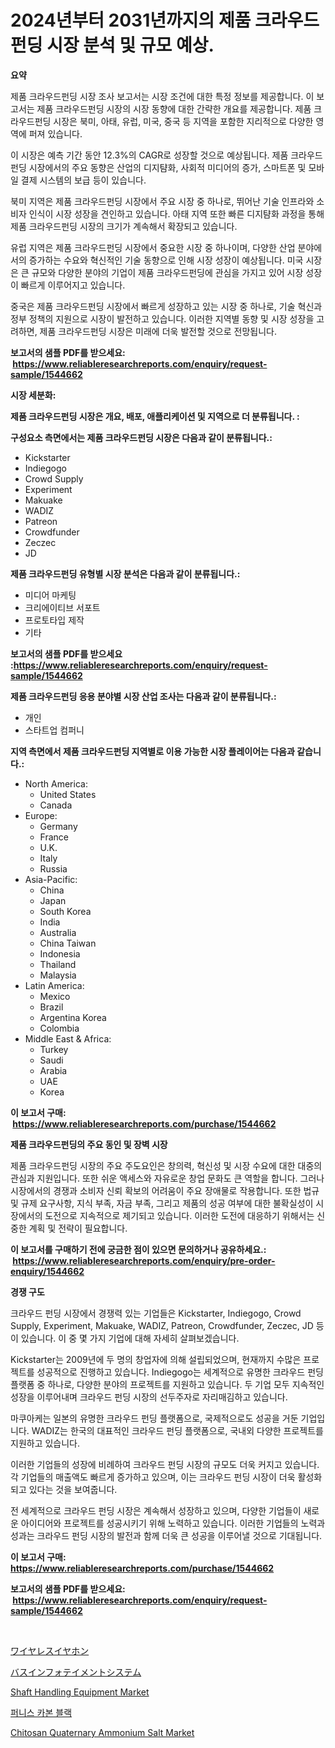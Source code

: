 <p><h1>2024년부터 2031년까지의 제품 크라우드펀딩 시장 분석 및 규모 예상.</h1></p><p><strong>요약</strong></p>
<p><p>제품 크라우드펀딩 시장 조사 보고서는 시장 조건에 대한 특정 정보를 제공합니다. 이 보고서는 제품 크라우드펀딩 시장의 시장 동향에 대한 간략한 개요를 제공합니다. 제품 크라우드펀딩 시장은 북미, 아태, 유럽, 미국, 중국 등 지역을 포함한 지리적으로 다양한 영역에 퍼져 있습니다. </p><p>이 시장은 예측 기간 동안 12.3%의 CAGR로 성장할 것으로 예상됩니다. 제품 크라우드펀딩 시장에서의 주요 동향은 산업의 디지턈화, 사회적 미디어의 증가, 스마트폰 및 모바일 결제 시스템의 보급 등이 있습니다. </p><p>북미 지역은 제품 크라우드펀딩 시장에서 주요 시장 중 하나로, 뛰어난 기술 인프라와 소비자 인식이 시장 성장을 견인하고 있습니다. 아태 지역 또한 빠른 디지턈화 과정을 통해 제품 크라우드펀딩 시장의 크기가 계속해서 확장되고 있습니다.</p><p>유럽 지역은 제품 크라우드펀딩 시장에서 중요한 시장 중 하나이며, 다양한 산업 분야에서의 증가하는 수요와 혁신적인 기술 동향으로 인해 시장 성장이 예상됩니다. 미국 시장은 큰 규모와 다양한 분야의 기업이 제품 크라우드펀딩에 관심을 가지고 있어 시장 성장이 빠르게 이루어지고 있습니다. </p><p>중국은 제품 크라우드펀딩 시장에서 빠르게 성장하고 있는 시장 중 하나로, 기술 혁신과 정부 정책의 지원으로 시장이 발전하고 있습니다. 이러한 지역별 동향 및 시장 성장을 고려하면, 제품 크라우드펀딩 시장은 미래에 더욱 발전할 것으로 전망됩니다.</p></p>
<p><strong>보고서의 샘플 PDF를 받으세요: &nbsp;<a href="https://www.reliableresearchreports.com/enquiry/request-sample/1544662">https://www.reliableresearchreports.com/enquiry/request-sample/1544662</a></strong></p>
<p><strong>시장 세분화:</strong></p>
<p><strong> 제품 크라우드펀딩 시장은 개요, 배포, 애플리케이션 및 지역으로 더 분류됩니다. :</strong></p>
<p><strong>구성요소 측면에서는 제품 크라우드펀딩 시장은 다음과 같이 분류됩니다.:</strong></p>
<p><ul><li>Kickstarter</li><li>Indiegogo</li><li>Crowd Supply</li><li>Experiment</li><li>Makuake</li><li>WADIZ</li><li>Patreon</li><li>Crowdfunder</li><li>Zeczec</li><li>JD</li></ul></p>
<p><strong> 제품 크라우드펀딩 유형별 시장 분석은 다음과 같이 분류됩니다.:</strong></p>
<p><ul><li>미디어 마케팅</li><li>크리에이티브 서포트</li><li>프로토타입 제작</li><li>기타</li></ul></p>
<p><strong>보고서의 샘플 PDF를 받으세요 :<a href="https://www.reliableresearchreports.com/enquiry/request-sample/1544662">https://www.reliableresearchreports.com/enquiry/request-sample/1544662</a></strong></p>
<p><strong> 제품 크라우드펀딩 응용 분야별 시장 산업 조사는 다음과 같이 분류됩니다.:</strong></p>
<p><ul><li>개인</li><li>스타트업 컴퍼니</li></ul></p>
<p><strong>지역 측면에서 제품 크라우드펀딩 지역별로 이용 가능한 시장 플레이어는 다음과 같습니다.:</strong></p>
<p><ul>
    <li>
        North America:
        <ul>
            <li>United States</li>
            <li>Canada</li>
        </ul>
    </li>
    <li>
        Europe:
        <ul>
            <li>Germany</li>
            <li>France</li>
            <li>U.K.</li>
            <li>Italy</li>
            <li>Russia</li>
        </ul>
    </li>
    <li>
        Asia-Pacific:
        <ul>
            <li>China</li>
            <li>Japan</li>
            <li>South Korea</li>
            <li>India</li>
            <li>Australia</li>
            <li>China Taiwan</li>
            <li>Indonesia</li>
            <li>Thailand</li>
            <li>Malaysia</li>
        </ul>
    </li>
    <li>
        Latin America:
        <ul>
            <li>Mexico</li>
            <li>Brazil</li>
            <li>Argentina Korea</li>
            <li>Colombia</li>
        </ul>
    </li>
    <li>
        Middle East & Africa:
        <ul>
            <li>Turkey</li>
            <li>Saudi</li>
            <li>Arabia</li>
            <li>UAE</li>
            <li>Korea</li>
        </ul>
    </li>
    </ul></p>
<p><strong>이 보고서 구매: &nbsp;<a href="https://www.reliableresearchreports.com/purchase/1544662">https://www.reliableresearchreports.com/purchase/1544662</a></strong></p>
<p><strong>제품 크라우드펀딩의 주요 동인 및 장벽 시장</strong></p>
<p><p>제품 크라우드펀딩 시장의 주요 주도요인은 창의력, 혁신성 및 시장 수요에 대한 대중의 관심과 지원입니다. 또한 쉬운 액세스와 자유로운 창업 문화도 큰 역할을 합니다. 그러나 시장에서의 경쟁과 소비자 신뢰 확보의 어려움이 주요 장애물로 작용합니다. 또한 법규 및 규제 요구사항, 지식 부족, 자금 부족, 그리고 제품의 성공 여부에 대한 불확실성이 시장에서의 도전으로 지속적으로 제기되고 있습니다. 이러한 도전에 대응하기 위해서는 신중한 계획 및 전략이 필요합니다.</p></p>
<p><strong>이 보고서를 구매하기 전에 궁금한 점이 있으면 문의하거나 공유하세요.: &nbsp;<a href="https://www.reliableresearchreports.com/enquiry/pre-order-enquiry/1544662">https://www.reliableresearchreports.com/enquiry/pre-order-enquiry/1544662</a></strong></p>
<p><strong>경쟁 구도</strong></p>
<p><p>크라우드 펀딩 시장에서 경쟁력 있는 기업들은 Kickstarter, Indiegogo, Crowd Supply, Experiment, Makuake, WADIZ, Patreon, Crowdfunder, Zeczec, JD 등이 있습니다. 이 중 몇 가지 기업에 대해 자세히 살펴보겠습니다.</p><p>Kickstarter는 2009년에 두 명의 창업자에 의해 설립되었으며, 현재까지 수많은 프로젝트를 성공적으로 진행하고 있습니다. Indiegogo는 세계적으로 유명한 크라우드 펀딩 플랫폼 중 하나로, 다양한 분야의 프로젝트를 지원하고 있습니다. 두 기업 모두 지속적인 성장을 이루어내며 크라우드 펀딩 시장의 선두주자로 자리매김하고 있습니다.</p><p>마쿠아케는 일본의 유명한 크라우드 펀딩 플랫폼으로, 국제적으로도 성공을 거둔 기업입니다. WADIZ는 한국의 대표적인 크라우드 펀딩 플랫폼으로, 국내외 다양한 프로젝트를 지원하고 있습니다.</p><p>이러한 기업들의 성장에 비례하여 크라우드 펀딩 시장의 규모도 더욱 커지고 있습니다. 각 기업들의 매출액도 빠르게 증가하고 있으며, 이는 크라우드 펀딩 시장이 더욱 활성화되고 있다는 것을 보여줍니다.</p><p>전 세계적으로 크라우드 펀딩 시장은 계속해서 성장하고 있으며, 다양한 기업들이 새로운 아이디어와 프로젝트를 성공시키기 위해 노력하고 있습니다. 이러한 기업들의 노력과 성과는 크라우드 펀딩 시장의 발전과 함께 더욱 큰 성공을 이루어낼 것으로 기대됩니다.</p></p>
<p><strong>이 보고서 구매: &nbsp; <a href="https://www.reliableresearchreports.com/purchase/1544662">https://www.reliableresearchreports.com/purchase/1544662</a></strong></p>
<p><strong>보고서의 샘플 PDF를 받으세요: &nbsp;<a href="https://www.reliableresearchreports.com/enquiry/request-sample/1544662">https://www.reliableresearchreports.com/enquiry/request-sample/1544662</a></strong><strong></strong></p>
<p>&nbsp;</p>
<p><p><a href="https://medium.com/@nic.neale/%E3%83%AF%E3%82%A4%E3%83%A4%E3%83%AC%E3%82%B9%E3%82%A4%E3%83%A4%E3%83%9B%E3%83%B3%E5%B8%82%E5%A0%B4%E3%81%AE%E8%A6%8F%E6%A8%A1%E3%81%AF-%E3%82%B0%E3%83%AD%E3%83%BC%E3%83%90%E3%83%AB%E7%94%A3%E6%A5%AD%E3%81%AB%E3%81%8A%E3%81%91%E3%82%8B%E6%9C%80%E9%81%A9%E3%81%AA%E3%83%9E%E3%83%BC%E3%82%B1%E3%83%86%E3%82%A3%E3%83%B3%E3%82%B0%E3%83%81%E3%83%A3%E3%83%8D%E3%83%AB%E3%82%92%E6%98%8E%E3%82%89%E3%81%8B%E3%81%AB%E3%81%97%E3%81%BE%E3%81%99-718dc036c116">ワイヤレスイヤホン</a></p><p><a href="https://medium.com/@jonathanforsyth44/%E3%83%90%E3%82%B9%E3%82%A4%E3%83%B3%E3%83%95%E3%82%A9%E3%83%86%E3%82%A4%E3%83%A1%E3%83%B3%E3%83%88%E3%82%B7%E3%82%B9%E3%83%86%E3%83%A0%E5%B8%82%E5%A0%B4-2031%E5%B9%B4%E3%81%BE%E3%81%A7%E3%81%AE%E6%88%90%E5%8A%9F%E3%81%99%E3%82%8B%E3%83%93%E3%82%B8%E3%83%8D%E3%82%B9%E6%88%A6%E7%95%A5%E3%81%AE%E9%8D%B5%E3%82%92%E4%BA%88%E6%B8%AC-3623e3861200">バスインフォテイメントシステム</a></p><p><a href="https://view.publitas.com/reportprime-1/shaft-handling-equipment-market-centers-on-aspects-such-as-market-growth-market-share-market-opportunity-and-projected-forecasts-spanning-from-2024-to-2031/">Shaft Handling Equipment Market</a></p><p><a href="https://medium.com/@marchall15/%ED%99%94%EB%A1%9C-%ED%83%84%EC%86%8C-%EB%B8%94%EB%9E%99-%EC%8B%9C%EC%9E%A5-%EA%B7%9C%EB%AA%A8-%EB%B0%8F-%EC%8B%9C%EC%9E%A5-%EB%8F%99%ED%96%A5-%EC%A0%84%EC%B2%B4-%EC%82%B0%EC%97%85-%EA%B0%9C%EC%9A%94-2024%EB%85%84%EB%B6%80%ED%84%B0-2031%EB%85%84%EA%B9%8C%EC%A7%80-2cc47a4df806">퍼니스 카본 블랙</a></p><p><a href="https://summer-dogwood-3e9.notion.site/Chitosan-Quaternary-Ammonium-Salt-Market-Offers-Provide-Insightful-Data-for-the-Time-Period-from-202-8173ec6720684bb1b56f7ab65fafc581">Chitosan Quaternary Ammonium Salt Market</a></p></p>